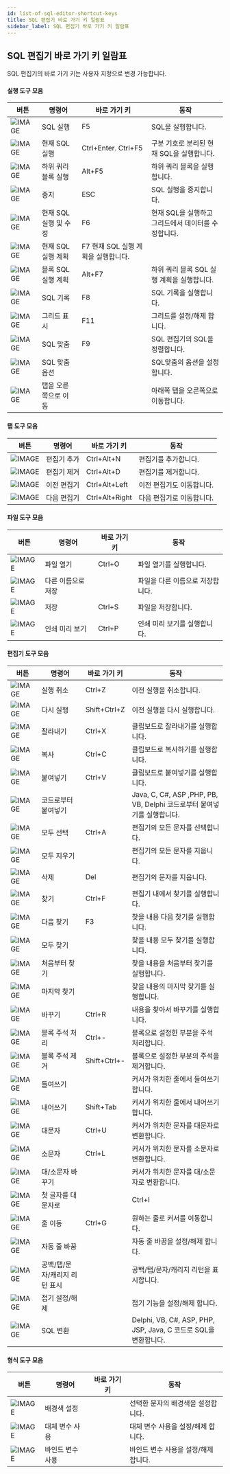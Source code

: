 ```yaml
---
id: list-of-sql-editor-shortcut-keys
title: SQL 편집기 바로 가기 키 일람표
sidebar_label: SQL 편집기 바로 가기 키 일람표
---
```


## SQL 편집기 바로 가기 키 일람표

SQL 편집기의 바로 가기 키는 사용자 지정으로 변경 가능합니다.

#### 실행 도구 모음

| 버튼 | 명령어 | 바로 가기 키 | 동작 |
| --- | --- | --- | --- |
| ![IMAGE](https://s3.ap-northeast-2.amazonaws.com/sqlgate-manual-content/F12D1B5BDD9677563EC481C0B436A79C.jpg) | SQL 실행 | F5 | SQL을 실행합니다. |
| ![IMAGE](https://s3.ap-northeast-2.amazonaws.com/sqlgate-manual-content/53D88700BF6665BF3DFE43482DFCB2D6.jpg) | 현재 SQL 실행 | Ctrl+Enter. Ctrl+F5 | 구분 기호로 분리된 현재 SQL을 실행합니다. |
| ![IMAGE](https://s3.ap-northeast-2.amazonaws.com/sqlgate-manual-content/7CF6DBBEFF4034008D985B53E752423F.jpg) | 하위 쿼리 블록 실행 | Alt+F5 | 하위 쿼리 블록을 실행합니다. |
| ![IMAGE](https://s3.ap-northeast-2.amazonaws.com/sqlgate-manual-content/F3044EDC32FB2184D073C425BA2C7F72.jpg) | 중지 | ESC | SQL 실행을 중지합니다. |
| ![IMAGE](https://s3.ap-northeast-2.amazonaws.com/sqlgate-manual-content/2430F1C4CB985A66C4B9C020F258A4EC.jpg) | 현재 SQL 실행 및 수정 | F6 | 현재 SQL을 실행하고 그리드에서 데이터를 수정합니다. |
| ![IMAGE](https://s3.ap-northeast-2.amazonaws.com/sqlgate-manual-content/8C6F5D4DED59079A8C4EC9407A409ADC.jpg) | 현재 SQL 실행 계획 | F7 현재 SQL 실행 계획을 실행합니다. |
| ![IMAGE](https://s3.ap-northeast-2.amazonaws.com/sqlgate-manual-content/EA5C881671A89564872C8E5939221B79.jpg) | 블록 SQL 실행 계획  | Alt+F7 | 하위 쿼리 블록 SQL 실행 계획을 실행합니다. |
| ![IMAGE](https://s3.ap-northeast-2.amazonaws.com/sqlgate-manual-content/FD308AF271B8C7BAD471BB372F8A4FDA.jpg) | SQL 기록 | F8 | SQL 기록을 실행합니다. |
| ![IMAGE](https://s3.ap-northeast-2.amazonaws.com/sqlgate-manual-content/DC63B3A506483ED4F8DCB617AD3299F9.jpg) | 그리드 표시 | F11 | 그리드를 설정/해제 합니다. |
| ![IMAGE](https://s3.ap-northeast-2.amazonaws.com/sqlgate-manual-content/B22CE0850A337185B9AF408014E95E83.jpg) | SQL 맞춤 | F9 | SQL 편집기의 SQL을 정렬합니다. |
| ![IMAGE](https://s3.ap-northeast-2.amazonaws.com/sqlgate-manual-content/B2E41E191EBFCA0507CF407B5AB416D3.jpg) | SQL 맞춤 옵션 | | SQL맞춤의 옵션을 설정합니다. |
| ![IMAGE](https://s3.ap-northeast-2.amazonaws.com/sqlgate-manual-content/AAF430B87DD13B56F0F699D8DA324FEC.jpg) | 탭을 오른쪽으로 이동 | | 아래쪽 탭을 오른쪽으로 이동합니다. |

#### 탭 도구 모음

| 버튼 | 명령어 | 바로 가기 키 | 동작 |
| --- | --- | --- | --- |
| ![IMAGE](https://s3.ap-northeast-2.amazonaws.com/sqlgate-manual-content/61F70C0403C3535881668A50191F4C3D.jpg) | 편집기 추가 | Ctrl+Alt+N | 편집기를 추가합니다. |
| ![IMAGE](https://s3.ap-northeast-2.amazonaws.com/sqlgate-manual-content/3F7A1096E54BFB1CD427D5C4D8EF0392.jpg) | 편집기 제거 | Ctrl+Alt+D | 편집기를 제거합니다. |
| ![IMAGE](https://s3.ap-northeast-2.amazonaws.com/sqlgate-manual-content/2FFD4F6F3FA5C4FC0D1D27A885532317.jpg) | 이전 편집기 | Ctrl+Alt+Left | 이전 편집기도 이동합니다. |
| ![IMAGE](https://s3.ap-northeast-2.amazonaws.com/sqlgate-manual-content/90EE7361FBFCBF95C9C524D58167C1E7.jpg) | 다음 편집기 | Ctrl+Alt+Right | 다음 편집기로 이동합니다. |

#### 파일 도구 모음

| 버튼 | 명령어 | 바로 가기 키 | 동작 |
| --- | --- | --- | --- |
| ![IMAGE](https://s3.ap-northeast-2.amazonaws.com/sqlgate-manual-content/A4AA808ABF8B389959D8366497C096F7.jpg) | 파일 열기 | Ctrl+O | 파일 열기를 실행합니다. |
| ![IMAGE](https://s3.ap-northeast-2.amazonaws.com/sqlgate-manual-content/B503F7B3A1257689AAC052F4DCDAE8C3.jpg) | 다른 이름으로 저장 | | 파일을 다른 이름으로 저장합니다. |
| ![IMAGE](https://s3.ap-northeast-2.amazonaws.com/sqlgate-manual-content/29DE652FB341166E50B3525F2C813696.jpg) | 저장 | Ctrl+S | 파일을 저장합니다. |
| ![IMAGE](https://s3.ap-northeast-2.amazonaws.com/sqlgate-manual-content/E7F7B507A42CC26CA3A8945437670F0B.jpg) | 인쇄 미리 보기 | Ctrl+P | 인쇄 미리 보기를 실행합니다. |

#### 편집기 도구 모음

| 버튼 | 명령어 | 바로 가기 키 | 동작 |
| --- | --- | --- | --- |
| ![IMAGE](https://s3.ap-northeast-2.amazonaws.com/sqlgate-manual-content/699558673E38B31D4CFF49B31D3FCDAE.jpg) | 실행 취소 | Ctrl+Z | 이전 실행을 취소합니다. |
| ![IMAGE](https://s3.ap-northeast-2.amazonaws.com/sqlgate-manual-content/BBFB1244252405A47FFBBFDE6C52AC8F.jpg) | 다시 실행 | Shift+Ctrl+Z | 이전 실행을 다시 실행합니다. |
| ![IMAGE](https://s3.ap-northeast-2.amazonaws.com/sqlgate-manual-content/1634FD5A2D47F5AFC23CA66F766C16DE.jpg) | 잘라내기 | Ctrl+X | 클립보드로 잘라내기를 실행합니다. |
| ![IMAGE](https://s3.ap-northeast-2.amazonaws.com/sqlgate-manual-content/4B2677A65CC19661DDAD00001BD2E788.jpg) | 복사 | Ctrl+C | 클립보드로 복사하기를 실행합니다. |
| ![IMAGE](https://s3.ap-northeast-2.amazonaws.com/sqlgate-manual-content/6C4708896D05A476B8CB2C85E809D940.jpg) | 붙여넣기 | Ctrl+V | 클립보드로 붙여넣기를 실행합니다. |
| ![IMAGE](https://s3.ap-northeast-2.amazonaws.com/sqlgate-manual-content/04AC07FE29833A061E0051ABC3553DF9.jpg) | 코드로부터 붙여넣기 | | Java, C, C#, ASP ,PHP, PB, VB, Delphi 코드로부터 붙여넣기를 실행합니다. |
| ![IMAGE](https://s3.ap-northeast-2.amazonaws.com/sqlgate-manual-content/3A7A0511AEED76A6313C6E3626782E5E.jpg) | 모두 선택 | Ctrl+A | 편집기의 모든 문자를 선택합니다. |
| ![IMAGE](https://s3.ap-northeast-2.amazonaws.com/sqlgate-manual-content/D20F5450C3974B9948682B11C64E96AA.jpg) | 모두 지우기 |  | 편집기의 모든 문자를 지웁니다.|
| ![IMAGE](https://s3.ap-northeast-2.amazonaws.com/sqlgate-manual-content/F70EFEE6F7058EF81F2076BF4918C0F3.jpg) | 삭제 | Del | 편집기의 문자를 지웁니다. |
| ![IMAGE](https://s3.ap-northeast-2.amazonaws.com/sqlgate-manual-content/2A72F565CAF27358171610B5CCF27E69.jpg) | 찾기 | Ctrl+F | 편집기 내에서 찾기를 실행합니다. |
| ![IMAGE](https://s3.ap-northeast-2.amazonaws.com/sqlgate-manual-content/E6E3E97E85ADDA6A368E07A250F4EDC9.jpg) | 다음 찾기 | F3 | 찾을 내용 다음 찾기를 실행합니다. |
| ![IMAGE](https://s3.ap-northeast-2.amazonaws.com/sqlgate-manual-content/874571E2C54C05F224F5AF0AAFA02492.jpg) | 모두 찾기 |  | 찾을 내용 모두 찾기를 실행합니다.|
| ![IMAGE](https://s3.ap-northeast-2.amazonaws.com/sqlgate-manual-content/2B17D1D51AD0AEBA4DB98173898F65E4.jpg) | 처음부터 찾기 | | 찾을 내용을 처음부터 찾기를 실행합니다.|
| ![IMAGE](https://s3.ap-northeast-2.amazonaws.com/sqlgate-manual-content/271688B244EE1F8C082C563ED74C57CE.jpg) | 마지막 찾기 | | 찾을 내용의 마지막 찾기를 실행합니다. |
| ![IMAGE](https://s3.ap-northeast-2.amazonaws.com/sqlgate-manual-content/9E446ED019F7BCF3A05442BEC6DCEBAB.jpg) | 바꾸기 | Ctrl+R | 내용을 찾아서 바꾸기를 실행합니다. |
| ![IMAGE](https://s3.ap-northeast-2.amazonaws.com/sqlgate-manual-content/044369C89F543BE8872702191DBC5EE3.jpg) | 블록 주석 처리 | Ctrl+- | 블록으로 설정한 부분을 주석 처리합니다. |
| ![IMAGE](https://s3.ap-northeast-2.amazonaws.com/sqlgate-manual-content/4941883BEA385620E1B2766401647B1A.jpg) | 블록 주석 제거 | Shift+Ctrl+- | 블록으로 설정한 부분의 주석을 제거합니다. |
| ![IMAGE](https://s3.ap-northeast-2.amazonaws.com/sqlgate-manual-content/F865487C345D1E991A2A9C9BB6C96B0C.jpg) | 들여쓰기 | | 커서가 위치한 줄에서 들여쓰기합니다. |
| ![IMAGE](https://s3.ap-northeast-2.amazonaws.com/sqlgate-manual-content/371B727661238F6638C9FA7BF6772F3E.jpg) | 내어쓰기 | Shift+Tab | 커서가 위치한 줄에서 내어쓰기합니다. |
| ![IMAGE](https://s3.ap-northeast-2.amazonaws.com/sqlgate-manual-content/089446ED54ECA40ACED728B92E5E5587.jpg) | 대문자 | Ctrl+U | 커서가 위치한 문자를 대문자로 변환합니다. |
| ![IMAGE](https://s3.ap-northeast-2.amazonaws.com/sqlgate-manual-content/2301E194F620C46A6C437F1258B664A6.jpg) | 소문자 | Ctrl+L | 커서가 위치한 문자를 소문자로 변환합니다. |
| ![IMAGE](https://s3.ap-northeast-2.amazonaws.com/sqlgate-manual-content/862256DBE9C15AF7CBB544C41B823967.jpg) | 대/소문자 바꾸기 | | 커서가 위치한 문자를 대/소문자로 변환합니다. |
| ![IMAGE](https://s3.ap-northeast-2.amazonaws.com/sqlgate-manual-content/4B8FA6CDE5DEBEA8A87372DCF1F2B0A3.jpg) | 첫 글자를 대문자로 | | Ctrl+I | 선택한 문자의 첫 글자를 대문자로 변환합니다. |
| ![IMAGE](https://s3.ap-northeast-2.amazonaws.com/sqlgate-manual-content/139EA8FF77613D33F013D2AD18DA4B6F.jpg) | 줄 이동 | Ctrl+G | 원하는 줄로 커서를 이동합니다. |
| ![IMAGE](https://s3.ap-northeast-2.amazonaws.com/sqlgate-manual-content/8F4069C601D1073FE91BAAE44762EE07.jpg) | 자동 줄 바꿈 | | 자동 줄 바꿈을 설정/해제 합니다.|
| ![IMAGE](https://s3.ap-northeast-2.amazonaws.com/sqlgate-manual-content/9D21A49FF81796FFFF4CFCBAB3297013.jpg) | 공백/탭/문자/캐리지 리턴 표시 | | 공백/탭/문자/캐리지 리턴을 표시합니다. |
| ![IMAGE](https://s3.ap-northeast-2.amazonaws.com/sqlgate-manual-content/0CEFCA5DBF46E278AFBFC993FD118B01.jpg) | 접기 설정/해제 | | 접기 기능을 설정/해제 합니다. |
| ![IMAGE](https://s3.ap-northeast-2.amazonaws.com/sqlgate-manual-content/825B67C2AAC2B7DBE4B4EC19F305F887.jpg) | SQL 변환 | | Delphi, VB, C#, ASP, PHP,  JSP, Java, C 코드로 SQL을 변환합니다. |

#### 형식 도구 모음

| 버튼 | 명령어 | 바로 가기 키 | 동작 |
| --- | --- | --- | --- |
| ![IMAGE](https://s3.ap-northeast-2.amazonaws.com/sqlgate-manual-content/4BEB8A06765B2DD005167757B79440D8.jpg) | 배경색 설정 | | 선택한 문자의 배경색을 설정합니다. |
| ![IMAGE](https://s3.ap-northeast-2.amazonaws.com/sqlgate-manual-content/55E946D8EE839F5EE016C50F2CF2632E.jpg) | 대체 변수 사용| | 대체 변수 사용을 설정/해제 합니다. |
| ![IMAGE](https://s3.ap-northeast-2.amazonaws.com/sqlgate-manual-content/956E183FFE67005B1E3E53C0AE7FB84A.jpg) | 바인드 변수 사용| | 바인드 변수 사용을 설정/해제 합니다. |